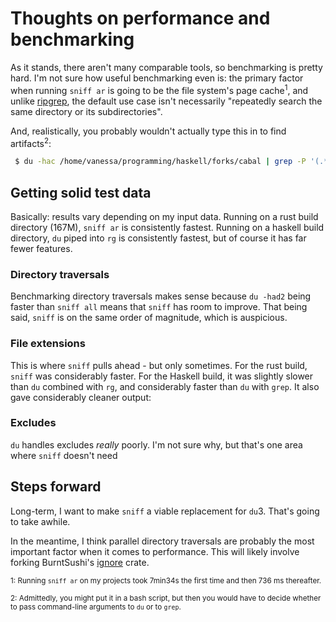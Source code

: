 # Thoughts on performance and benchmarking

As it stands, there aren't many comparable tools, so benchmarking is pretty
hard. I'm not sure how useful benchmarking even is: the primary
factor when running `sniff ar` is going to be the file system's page
cache<sup>1</sup>, and unlike [ripgrep](http://blog.burntsushi.net/ripgrep/), the default use case
isn't necessarily "repeatedly search the same directory or its subdirectories".

And, realistically, you probably wouldn't actually type this in to find
artifacts<sup>2</sup>:

```bash
 $ du -hac /home/vanessa/programming/haskell/forks/cabal | grep -P '(.*?\.(a|la|lo|o|ll|keter|bc|dyn_o|out|d|rlib|crate|min\.js|hi|dyn_hi|jsexe|webapp|js\.externs|toc|aux|fdb_latexmk|fls|egg-info|whl|js_a|js_hi|js_o|so.*|dump-.*|vba|crx|orig|elmo|elmi|pyc|mod|p_hi|p_o|prof|tix)$|total)'
```

## Getting solid test data

Basically: results vary depending on my input data. Running on a
rust build directory (167M), `sniff ar` is consistently fastest. Running on a haskell build
directory, `du` piped into `rg` is consistently fastest, but of course it has far fewer features.

### Directory traversals

Benchmarking directory traversals makes sense because `du -had2` being faster
than `sniff all` means that `sniff` has room to improve. That being said, `sniff`
is on the same order of magnitude, which is auspicious.

### File extensions

This is where `sniff` pulls ahead - but only sometimes. For the rust build,
`sniff` was considerably faster. For the Haskell build, it was slightly slower
than `du` combined with `rg`, and considerably faster than `du` with `grep`. It
also gave considerably cleaner output:

### Excludes

`du` handles excludes *really* poorly. I'm not sure why, but that's one area
where `sniff` doesn't need 

## Steps forward

Long-term, I want to make `sniff` a viable replacement for `du`3. That's going to
take awhile.  

In the meantime, I think parallel directory traversals are probably
the most important factor when it comes to performance. This will likely involve
forking BurntSushi's [ignore](https://docs.rs/ignore/0.2.0/ignore/) crate.

<sup>1: Running `sniff ar` on my projects took 7min34s the first time and then 736 ms thereafter.</sup>

<sup>2: Admittedly, you might put it in a bash script, but then you would have to decide whether to pass command-line arguments to `du` or to `grep`.</sup>
